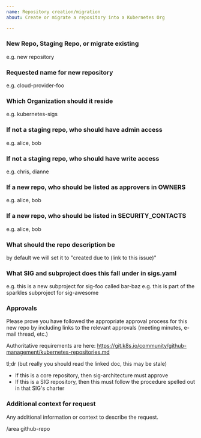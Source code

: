```yaml
---
name: Repository creation/migration
about: Create or migrate a repository into a Kubernetes Org

---
```


### New Repo, Staging Repo, or migrate existing
e.g. new repository

### Requested name for new repository
e.g. cloud-provider-foo

### Which Organization should it reside
e.g. kubernetes-sigs

### If not a staging repo, who should have admin access
e.g. alice, bob

### If not a staging repo, who should have write access
e.g. chris, dianne

### If a new repo, who should be listed as approvers in OWNERS
e.g. alice, bob

### If a new repo, who should be listed in SECURITY_CONTACTS
e.g. alice, bob

### What should the repo description be
by default we will set it to "created due to (link to this issue)"

### What SIG and subproject does this fall under in sigs.yaml
e.g. this is a new subproject for sig-foo called bar-baz
e.g. this is part of the sparkles subproject for sig-awesome

### Approvals
Please prove you have followed the appropriate approval process for this new
repo by including links to the relevant approvals (meeting minutes, e-mail
thread, etc.)

Authoritative requirements are here: https://git.k8s.io/community/github-management/kubernetes-repositories.md

tl;dr (but really you should read the linked doc, this may be stale)
- If this is a core repository, then sig-architecture must approve
- If this is a SIG repository, then this must follow the procedure spelled out
  in that SIG's charter

### Additional context for request
Any additional information or context to describe the request.

<!-- DO NOT EDIT BELOW THIS LINE -->
/area github-repo
